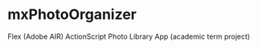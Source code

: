 mxPhotoOrganizer
================

Flex (Adobe AIR) ActionScript Photo Library App (academic term project)
